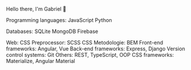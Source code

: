 Hello there, I'm Gabriel 👋

Programming languages:
JavaScript
Python

Databases:
SQLite
MongoDB
Firebase

Web:
CSS Preprocessor: SCSS
CSS Metodologie: BEM
Front-end frameworks: Angular, Vue
Back-end frameworks: Express, Django
Version control systems: Git
Others: REST, TypeScript, OOP
CSS frameworks: Materialize, Angular Material
